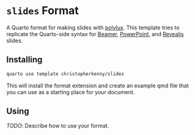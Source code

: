 # `slides` Format

A Quarto format for making slides with [polylux](https://github.com/andreasKroepelin/polylux).
This template tries to replicate the Quarto-side syntax for [Beamer](https://quarto.org/docs/presentations/beamer.html), [PowerPoint](https://quarto.org/docs/presentations/powerpoint.html), and [Revealjs](https://quarto.org/docs/presentations/revealjs/) slides.

## Installing

```bash
quarto use template christopherkenny/slides
```

This will install the format extension and create an example qmd file
that you can use as a starting place for your document.

## Using

_TODO_: Describe how to use your format.

